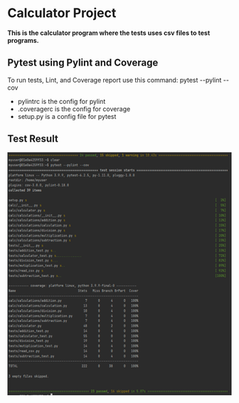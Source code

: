# Calculator Project

**This is the calculator program where the tests uses csv files to test programs.**

## Pytest using Pylint and Coverage
To run tests, Lint, and Coverage report use this command:
pytest  --pylint --cov
* pylintrc is the config for pylint
* .coveragerc is the config for coverage 
* setup.py is a config file for pytest
## Test Result
![Test Result](images/test_result.png)